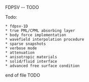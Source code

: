 FDPSV -- TODO

Todo:

    * fdpsv-1D
    * true PML/CPML absorbing layer
    * body force implementation
    * wavefield interpolation procedure
    * sparse snapshots
    * verbose mode
    * attenuation
    * anisotropic materials
    * solid/fluid interface
    * advanced free surface condition

end of file TODO